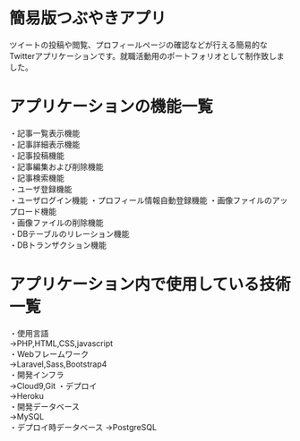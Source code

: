 簡易版つぶやきアプリ
==================
ツイートの投稿や閲覧、プロフィールページの確認などが行える簡易的なTwitterアプリケーションです。就職活動用のポートフォリオとして制作致しました。

アプリケーションの機能一覧
====
・記事一覧表示機能  
・記事詳細表示機能  
・記事投稿機能  
・記事編集および削除機能  
・記事検索機能  
・ユーザ登録機能  
・ユーザログイン機能
・プロフィール情報自動登録機能
・画像ファイルのアップロード機能  
・画像ファイルの削除機能  
・DBテーブルのリレーション機能  
・DBトランザクション機能  

アプリケーション内で使用している技術一覧
====
・使用言語  
→PHP,HTML,CSS,javascript  
・Webフレームワーク  
→Laravel,Sass,Bootstrap4  
・開発インフラ  
→Cloud9,Git 
・デプロイ  
→Heroku  
・開発データベース  
→MySQL  
・デプロイ時データベース
→PostgreSQL
